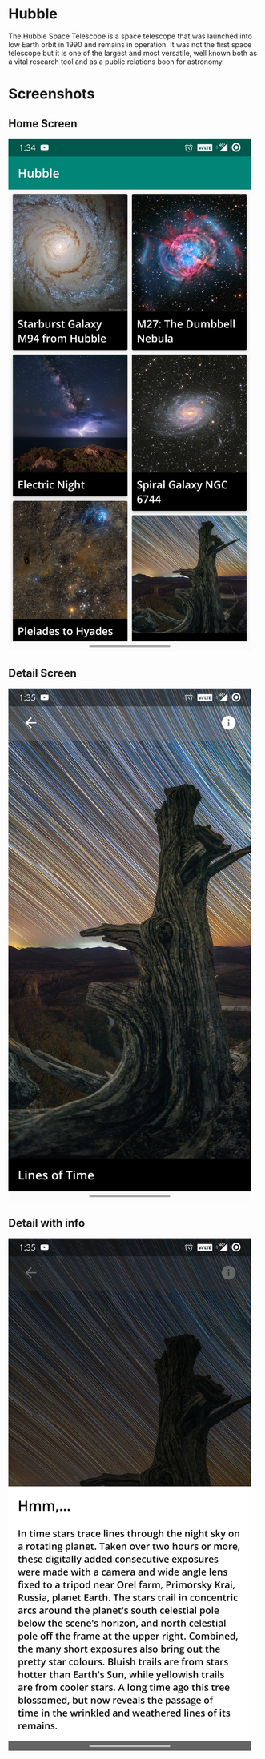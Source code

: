 # Hubble
The Hubble Space Telescope is a space telescope that was launched into low Earth orbit in
1990 and remains in operation. It was not the first space telescope but it is one of the largest
and most versatile, well known both as a vital research tool and as a public relations boon for astronomy.



# Screenshots

## Home Screen
![image](https://github.com/carotkut94/hubble/blob/master/screenshots/1.homepage.jpg)

## Detail Screen
![image](https://github.com/carotkut94/hubble/blob/master/screenshots/2.detailpage.jpg)


## Detail with info
![image](https://github.com/carotkut94/hubble/blob/master/screenshots/3.info.jpg)
